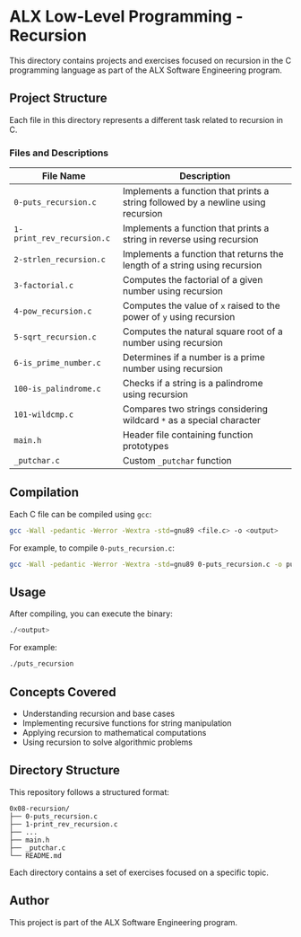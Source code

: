 # ALX Low-Level Programming - Recursion

This directory contains projects and exercises focused on recursion in the C programming language as part of the ALX Software Engineering program.

## Project Structure
Each file in this directory represents a different task related to recursion in C.

### Files and Descriptions

| File Name                | Description |
|--------------------------|-------------|
| `0-puts_recursion.c`     | Implements a function that prints a string followed by a newline using recursion |
| `1-print_rev_recursion.c` | Implements a function that prints a string in reverse using recursion |
| `2-strlen_recursion.c`   | Implements a function that returns the length of a string using recursion |
| `3-factorial.c`          | Computes the factorial of a given number using recursion |
| `4-pow_recursion.c`      | Computes the value of `x` raised to the power of `y` using recursion |
| `5-sqrt_recursion.c`     | Computes the natural square root of a number using recursion |
| `6-is_prime_number.c`    | Determines if a number is a prime number using recursion |
| `100-is_palindrome.c`    | Checks if a string is a palindrome using recursion |
| `101-wildcmp.c`          | Compares two strings considering wildcard `*` as a special character |
| `main.h`                 | Header file containing function prototypes |
| `_putchar.c`             | Custom `_putchar` function |

## Compilation
Each C file can be compiled using `gcc`:
```sh
gcc -Wall -pedantic -Werror -Wextra -std=gnu89 <file.c> -o <output>
```

For example, to compile `0-puts_recursion.c`:
```sh
gcc -Wall -pedantic -Werror -Wextra -std=gnu89 0-puts_recursion.c -o puts_recursion
```

## Usage
After compiling, you can execute the binary:
```sh
./<output>
```

For example:
```sh
./puts_recursion
```

## Concepts Covered
- Understanding recursion and base cases
- Implementing recursive functions for string manipulation
- Applying recursion to mathematical computations
- Using recursion to solve algorithmic problems

## Directory Structure
This repository follows a structured format:
```
0x08-recursion/
├── 0-puts_recursion.c
├── 1-print_rev_recursion.c
├── ...
├── main.h
├── _putchar.c
└── README.md
```
Each directory contains a set of exercises focused on a specific topic.

## Author
This project is part of the ALX Software Engineering program.

